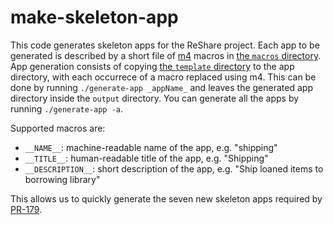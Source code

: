 # make-skeleton-app

This code generates skeleton apps for the ReShare project. Each app to be generated is described by a short file of [m4](https://en.wikipedia.org/wiki/M4_(computer_language)) macros in [the `macros` directory](macros). App generation consists of copying [the `template` directory](template) to the app directory, with each occurrece of a macro replaced using m4. This can be done by running `./generate-app _appName_` and leaves the generated app directory inside the `output` directory. You can generate all the apps by running `./generate-app -a`.

Supported macros are:

* `__NAME__`: machine-readable name of the app, e.g. "shipping"
* `__TITLE__`: human-readable title of the app, e.g. "Shipping"
* `__DESCRIPTION__`: short description of the app, e.g. "Ship loaned items to borrowing library"

This allows us to quickly generate the seven new skeleton apps required by [PR-179](https://openlibraryenvironment.atlassian.net/browse/PR-179).
